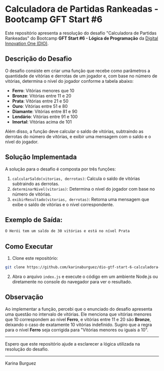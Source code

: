 # Calculadora de Partidas Rankeadas - Bootcamp GFT Start #6

Este repositório apresenta a resolução do desafio "Calculadora de Partidas Rankeadas" do Bootcamp **GFT Start #6 - Lógica de Programação** da [Digital Innovation One (DIO)](https://www.dio.me/).

## Descrição do Desafio

O desafio consiste em criar uma função que recebe como parâmetros a quantidade de vitórias e derrotas de um jogador e, com base no número de vitórias, determina o nível do jogador conforme a tabela abaixo:

- **Ferro**: Vitórias menores que 10
- **Bronze**: Vitórias entre 11 e 20
- **Prata**: Vitórias entre 21 e 50
- **Ouro**: Vitórias entre 51 e 80
- **Diamante**: Vitórias entre 81 e 90
- **Lendário**: Vitórias entre 91 e 100
- **Imortal**: Vitórias acima de 101

Além disso, a função deve calcular o saldo de vitórias, subtraindo as derrotas do número de vitórias, e exibir uma mensagem com o saldo e o nível do jogador.

## Solução Implementada

A solução para o desafio é composta por três funções:

1. `calcularSaldo(vitorias, derrotas)`: Calcula o saldo de vitórias subtraindo as derrotas.
2. `determinarNivel(vitorias)`: Determina o nível do jogador com base no número de vitórias.
3. `exibirResultado(vitorias, derrotas)`: Retorna uma mensagem que exibe o saldo de vitórias e o nível correspondente.


## Exemplo de Saída:

```bash
O Herói tem um saldo de 30 vitórias e está no nível Prata
```

## Como Executar

1. Clone este repositório:

```bash
git clone https://github.com/karinaburguez/dio-gtf-start-6-calculadora-de-partidas-rankeadas.git
```

2. Abra o arquivo `index.js` e execute o código em um ambiente Node.js ou diretamente no console do navegador para ver o resultado.

## Observação

Ao implementar a função, percebi que o enunciado do desafio apresenta uma questão no intervalo de vitórias. Ele menciona que vitórias menores que 10 correspondem ao nível **Ferro**, e vitórias entre 11 e 20 são **Bronze**, deixando o caso de exatamente 10 vitórias indefinido. Sugiro que a regra para o nível **Ferro** seja corrigida para "Vitórias menores ou iguais a 10".

---

Espero que este repositório ajude a esclarecer a lógica utilizada na resolução do desafio.

--- 

Karina Burguez